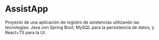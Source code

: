 # AssistApp
Proyecto de una aplicación de registro de asistencias utilizando las tecnologías: Java con Spring Boot, MySQL para la persistencia de datos, y React+TS para la UI.
